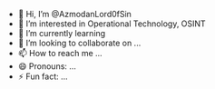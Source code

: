 - 👋 Hi, I’m @AzmodanLord0fSin
- 👀 I’m interested in Operational Technology, OSINT
- 🌱 I’m currently learning 
- 💞️ I’m looking to collaborate on ...
- 📫 How to reach me ...
- 😄 Pronouns: ...
- ⚡ Fun fact: ...

<!---
AzmodanLord0fSin/AzmodanLord0fSin is a ✨ special ✨ repository because its `README.md` (this file) appears on your GitHub profile.
You can click the Preview link to take a look at your changes.
--->
